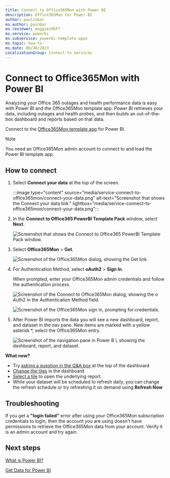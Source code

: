 ```yaml
---
title: Connect to Office365Mon with Power BI
description: Office365Mon for Power BI
author: paulinbar
ms.author: painbar
ms.reviewer: maggiesMSFT
ms.service: powerbi
ms.subservice: powerbi-template-apps
ms.topic: how-to
ms.date: 06/30/2023
LocalizationGroup: Connect to services
---
```

# Connect to Office365Mon with Power BI

Analyzing your Office 365 outages and health performance data is easy with Power BI and the Office365Mon template app. Power BI retrieves your data, including outages and health probes, and then builds an out-of-the-box dashboard and reports based on that data.

Connect to the [Office365Mon template app](https://msit.powerbi.com/groups/me/getapps/services/office365mon.office365mon_powerbi_v3) for Power BI.

>[!NOTE]
>You need an Office365Mon admin account to connect to and load the Power BI template app.

## How to connect

1. Select **Connect your data** at the top of the screen.
   
   :::image type="content" source="media/service-connect-to-office365mon/connect-your-data.png" alt-text="Screenshot that shows the Connect your data link." lightbox="media/service-connect-to-office365mon/connect-your-data.png":::

2. In the **Connect to Office365 PowerBI Template Pack** window, select **Next**.
   
   ![Screenshot that shows the Connect to Office365 PowerBI Template Pack window.]( ) 

3. Select **Office365Mon** \> **Get**.
   
   ![Screenshot of the Office365Mon dialog, showing the Get link.](media/service-connect-to-office365mon/o365mon.png)
4. For Authentication Method, select **oAuth2** \> **Sign In**.
   
   When prompted, enter your Office365Mon admin credentials and follow the authentication process.
   
   ![Screenshot of the Connect to Office365Mon dialog, showing the o Auth2 in the Authentication Method field.](media/service-connect-to-office365mon/creds.png)
   
   ![Screenshot of the Office365Mon sign in, prompting for credentials.](media/service-connect-to-office365mon/creds2.png)
5. After Power BI imports the data you will see a new dashboard, report, and dataset in the nav pane. New items are marked with a yellow asterisk \*, select the Office365Mon entry.
   
   ![Screenshot of the navigation pane in Power B I, showing the dashboard, report, and dataset.](media/service-connect-to-office365mon/dashboard4.png)

**What now?**

* Try [asking a question in the Q&A box](../consumer/end-user-q-and-a.md) at the top of the dashboard
* [Change the tiles](../create-reports/service-dashboard-edit-tile.md) in the dashboard.
* [Select a tile](../consumer/end-user-tiles.md) to open the underlying report.
* While your dataset will be scheduled to refresh daily, you can change the refresh schedule or try refreshing it on demand using **Refresh Now**

## Troubleshooting
If you get a **"login failed"** error after using your Office365Mon subscription credentials to login, then the account you are using doesn't have permissions to retrieve the Office365Mon data from your account. Verify it is an admin account and try again.

## Next steps
[What is Power BI?](../fundamentals/power-bi-overview.md)

[Get Data for Power BI](service-get-data.md)
